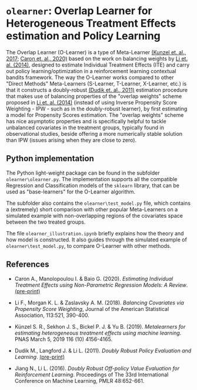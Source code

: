 # `olearner`: Overlap Learner for Heterogeneous Treatment Effects estimation and Policy Learning
The Overlap Learner (O-Learner) is a type of Meta-Learner 
[(Kunzel et. al., 2017](https://arxiv.org/pdf/1706.03461.pdf);
[Caron et. al., 2020)](https://arxiv.org/pdf/2009.06472.pdf) based on the work on balancing weights 
by [Li et. al. (2014)](https://arxiv.org/pdf/1404.1785.pdf), designed to estimate Individual Treatment Effects (ITE) and
carry out policy learning/optimization in a reinforcement learning contextual bandits framework. The way the O-Learner works 
compared to other "Direct Methods"  Meta-Learners (S-Learner, T-Learner, X-Learner, etc.) is that it constructs a 
doubly-robust [(Dudik et. al., 2011)](https://icml.cc/2011/papers/554_icmlpaper.pdf) estimation procedure that makes use
of balancing properties of the "overlap weights" scheme proposed in 
[Li et. al. (2014)](https://arxiv.org/pdf/1404.1785.pdf) (instead of using Inverse Propensity Score 
Weighting - IPW - such as in the doubly-robust learner), by first estimating a model for Propensity Scores estimation. The "overlap weights" 
scheme has nice asymptotic properties and is specifically helpful to tackle unbalanced covariates 
in the treatment groups, typically found in observational studies, beside offering a more numerically stable solution than
IPW (issues arising when they are close to zero).

## Python implementation
The Python light-weight package can be found in the subfolder `olearner\olearner.py`. The 
implementation supports all the compatible Regression and Classification models of the `sklearn`
library, that can be used as "base-learners" for the O-Learner algorithm.  

The subfolder also contains the `olearner\test_model.py` file, which contains a (extremely) short 
comparison with other popular Meta-Learners on a simulated example with non-overlapping regions of the
covariates space between the two treated groups. 

The file `olearner_illustration.ipynb` briefly explains how the theory and how model is constructed.
It also guides through the simulated example of `olearner\test_model.py`, to compare O-Learner with
other methods.

## References
- Caron A., Manolopoulou I. & Baio G. (2020). *Estimating Individual Treatment Effects using Non-Parametric Regression Models: A Review*. [(pre-print)](https://arxiv.org/abs/2009.06472)

- Li F., Morgan K. L. & Zaslavsky A. M. (2018). *Balancing Covariates via Propensity Score Weighting*, Journal of the American Statistical Association, 113:521, 390-400.

- Künzel S. R., Sekhon J. S., Bickel P. J. & Yu B. (2019). *Metalearners for estimating heterogeneous treatment effects using machine learning*. PNAS March 5, 2019 116 (10) 4156-4165.

- Dudik M., Langford J. & Li L. (2011). *Doubly Robust Policy Evaluation and Learning*. [(pre-print)](https://arxiv.org/abs/1103.4601)

- Jiang N., Li L. (2016). *Doubly Robust Off-policy Value Evaluation for Reinforcement Learning*. Proceedings of The 33rd International Conference on Machine Learning, PMLR 48:652-661.
